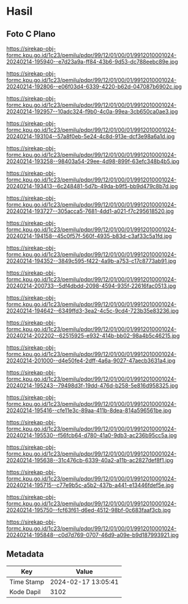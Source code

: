 # Hasil

## Foto C Plano

https://sirekap-obj-formc.kpu.go.id/1c23/pemilu/pdpr/99/12/01/00/01/9912010001024-20240214-195940--e7d23a9a-ff84-43b6-9d53-dc788eebc89e.jpg

https://sirekap-obj-formc.kpu.go.id/1c23/pemilu/pdpr/99/12/01/00/01/9912010001024-20240214-192806--e06f03d4-6339-4220-b62d-047087b6902c.jpg

https://sirekap-obj-formc.kpu.go.id/1c23/pemilu/pdpr/99/12/01/00/01/9912010001024-20240214-192957--10adc324-f9b0-4c0a-99ea-3cb650ca0ae3.jpg

https://sirekap-obj-formc.kpu.go.id/1c23/pemilu/pdpr/99/12/01/00/01/9912010001024-20240214-193104--57a8f0eb-5e24-4c8d-913e-dcf3e98a6a1d.jpg

https://sirekap-obj-formc.kpu.go.id/1c23/pemilu/pdpr/99/12/01/00/01/9912010001024-20240214-193258--98403a54-29ee-4d98-899f-63efc348b4b5.jpg

https://sirekap-obj-formc.kpu.go.id/1c23/pemilu/pdpr/99/12/01/00/01/9912010001024-20240214-193413--6c248481-5d7b-49da-b9f5-bb9d479c8b7d.jpg

https://sirekap-obj-formc.kpu.go.id/1c23/pemilu/pdpr/99/12/01/00/01/9912010001024-20240214-193727--305acca5-7681-4dd1-a021-f7c295618520.jpg

https://sirekap-obj-formc.kpu.go.id/1c23/pemilu/pdpr/99/12/01/00/01/9912010001024-20240214-194158--45c0f57f-560f-4935-b83d-c3af33c5a1fd.jpg

https://sirekap-obj-formc.kpu.go.id/1c23/pemilu/pdpr/99/12/01/00/01/9912010001024-20240214-194352--3849c595-f422-4a9b-a753-c17c8773ab91.jpg

https://sirekap-obj-formc.kpu.go.id/1c23/pemilu/pdpr/99/12/01/00/01/9912010001024-20240214-200733--5df4dbdd-2098-4594-935f-22616fac0513.jpg

https://sirekap-obj-formc.kpu.go.id/1c23/pemilu/pdpr/99/12/01/00/01/9912010001024-20240214-194642--6349ffd3-3ea2-4c5c-9cd4-723b35e83236.jpg

https://sirekap-obj-formc.kpu.go.id/1c23/pemilu/pdpr/99/12/01/00/01/9912010001024-20240214-202202--62515925-e932-414b-bb02-98a4b5c46215.jpg

https://sirekap-obj-formc.kpu.go.id/1c23/pemilu/pdpr/99/12/01/00/01/9912010001024-20240214-201000--d4e50fe4-2dff-4a6a-9027-47aecb3631a4.jpg

https://sirekap-obj-formc.kpu.go.id/1c23/pemilu/pdpr/99/12/01/00/01/9912010001024-20240214-195243--79498d3f-19dd-476d-b258-5e816d958325.jpg

https://sirekap-obj-formc.kpu.go.id/1c23/pemilu/pdpr/99/12/01/00/01/9912010001024-20240214-195416--cfe11e3c-89aa-411b-8dea-814a596561be.jpg

https://sirekap-obj-formc.kpu.go.id/1c23/pemilu/pdpr/99/12/01/00/01/9912010001024-20240214-195530--f56fcb64-d780-41a0-9db3-ac236b95cc5a.jpg

https://sirekap-obj-formc.kpu.go.id/1c23/pemilu/pdpr/99/12/01/00/01/9912010001024-20240214-195638--31c476cb-6339-40a2-a11b-ac2827def8f1.jpg

https://sirekap-obj-formc.kpu.go.id/1c23/pemilu/pdpr/99/12/01/00/01/9912010001024-20240214-195715--c77e9b5c-a5b2-437b-a441-e13446fdef5e.jpg

https://sirekap-obj-formc.kpu.go.id/1c23/pemilu/pdpr/99/12/01/00/01/9912010001024-20240214-195750--fcf63f61-d6ed-4512-98bf-0c683faaf3cb.jpg

https://sirekap-obj-formc.kpu.go.id/1c23/pemilu/pdpr/99/12/01/00/01/9912010001024-20240214-195848--c0d7d769-0707-46d9-a09e-b9d187993921.jpg


## Metadata

| Key        | Value               |
| ---------- | ------------------- |
| Time Stamp | 2024-02-17 13:05:41 |
| Kode Dapil | 3102                |



